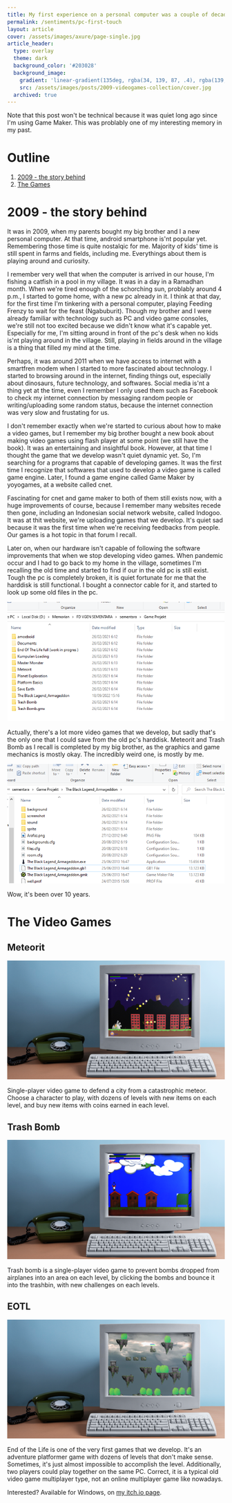 ```yaml
---
title: My first experience on a personal computer was a couple of decades ago
permalink: /sentiments/pc-first-touch
layout: article
cover: /assets/images/axure/page-single.jpg
article_header:
  type: overlay
  theme: dark
  background_color: '#203028'
  background_image:
    gradient: 'linear-gradient(135deg, rgba(34, 139, 87, .4), rgba(139, 34, 139, .4))'
    src: /assets/images/posts/2009-videogames-collection/cover.jpg
  archived: true
---
```

Note that this post won't be technical because it was quiet long ago since I'm using Game Maker. This was problably one of my interesting memory in my past.

# Outline
1. <a href="#2009">2009 - the story behind</a>
2. <a href="#the-video-games">The Games</a> <br>

# <span id="2009">2009 - the story behind</span>

It was in 2009, when my parents bought my big brother and I a new personal computer. At that time, android smartphone is'nt popular yet. Remembering those time is quite nostalqic for me. Majority of kids' time is still spent in farms and fields, including me. Everythings about them is playing around and curiosity.

I remember very well that when the computer is arrived in our house, I'm fishing a catfish in a pool in my village. It was in a day in a Ramadhan month. When we're tired enough of the schorching sun, problably around 4 p.m., I started to gome home, with a new pc already in it. I think at that day, for the first time I'm tinkering with a personal computer, playing Feeding Frenzy to wait for the feast (Ngabuburit). Though my brother and I were already familiar with technology such as PC and video game consoles, we're still not too excited because we didn't know what it's capable yet. Especially for me, I'm sitting around in front of the pc's desk when no kids is'nt playing around in the village. Still, playing in fields around in the village is a thing that filled my mind at the time.

Perhaps, it was around 2011 when we have access to internet with a smartfren modem when I started to more fascinated about technology. I started to browsing around in the internet, finding things out, especially about dinosaurs, future technology, and softwares. Social media is'nt a thing yet at the time, even I remember I only used them such as Facebook to check my internet connection by messaging random people or writing/uploading some random status, because the internet connection was very slow and frustating for us.

I don't remember exactly when we're started to curious about how to make a video games, but I remember my big brother bought a new book about making video games using flash player at some point (we still have the book). It was an entertaining and insightful book. However, at that time I thought the game that we develop wasn't quiet dynamic yet. So, I'm searching for a programs that capable of developing games. It was the first time I recognize that softwares that used to develop a video game is called game engine. Later, I found a game engine called Game Maker by yoyogames, at a website called cnet.

Fascinating for cnet and game maker to both of them still exists now, with a huge improvements of course, because I remember many websites recede then gone, including an Indonesian social network website, called Indogoo. It was at thit website, we're uploading games that we develop. It's quiet sad because it was the first time when we're receiving feedbacks from people. Our games is a hot topic in that forum I recall.

Later on, when our hardware isn't capable of following the software improvements that when we stop developing video games. When pandemic occur and I had to go back to my home in the village, sometimes I'm recalling the old time and started to find if our in the old pc is still exist. Tough the pc is completely broken, it is quiet fortunate for me that the harddisk is still functional. I bought a connector cable for it, and started to look up some old files in the pc.

![Screenshoot of old folder, containt some video game that I could save](/assets/images/posts/2009-videogames-collection/1.png)

Actually, there's a lot more video games that we develop, but sadly that's the only one that I could save from the old pc's harddisk. Meteorit and Trash Bomb as I recall is completed by my big brother, as the graphics and game mechanics is mostly okay. The incredibly weird one, is mostly by me.

![Screenshoot of old folder, over 10 years, containt developed video game files](/assets/images/posts/2009-videogames-collection/2.png)

Wow, it's been over 10 years.

# <span id="the-video-games">The Video Games</span>
## Meteorit

![Screenshoot of old folder, over 10 years, containt developed video game files](/assets/images/posts/2009-videogames-collection/4.png)

Single-player video game to defend a city from a catastrophic meteor. Choose a character to play, with dozens of levels with new items on each level, and buy new items with coins earned in each level.

## Trash Bomb

![Screenshoot of old folder, over 10 years, containt developed video game files](/assets/images/posts/2009-videogames-collection/5.png)

Trash bomb is a single-player video game to prevent bombs dropped from airplanes into an area on each level, by clicking the bombs and bounce it into the trashbin, with new challenges on each levels.

## EOTL

![Screenshoot of old folder, over 10 years, containt developed video game files](/assets/images/posts/2009-videogames-collection/3.png)

End of the Life is one of the very first games that we develop. It's an adventure platformer game with dozens of levels that don't make sense. Sometimes, it's just almost impossible to accomplish the level. Additionally, two players could play together on the same PC. Correct, it is a typical old video game multiplayer type, not an online multiplayer game like nowadays.

Interested? Available for Windows, on [my itch.io page](https://alviansmaulana.itch.io/eotl).